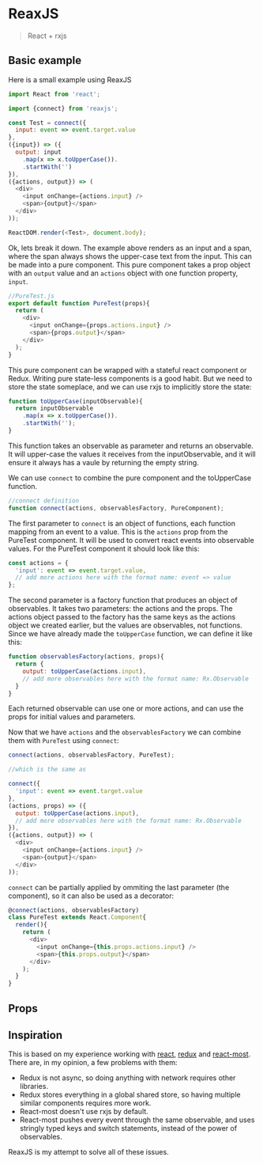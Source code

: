 # ReaxJS

> React + rxjs

## Basic example

Here is a small example using ReaxJS

```js
import React from 'react';

import {connect} from 'reaxjs';

const Test = connect({
  input: event => event.target.value
},
({input}) => ({
  output: input
    .map(x => x.toUpperCase()).
    .startWith('')
}),
({actions, output}) => (
  <div>
    <input onChange={actions.input} />
    <span>{output}</span>
  </div>
));

ReactDOM.render(<Test>, document.body);
```

Ok, lets break it down. The example above renders as an input and a span, where the span always shows the upper-case text from the input. This can be made into a pure component. This pure component takes a prop object with an `output` value and an `actions` object with one function property, `input`.

```js
//PureTest.js
export default function PureTest(props){
  return (
    <div>
      <input onChange={props.actions.input} />
      <span>{props.output}</span>
    </div>
  );
}
```

This pure component can be wrapped with a stateful react component or Redux. Writing pure state-less components is a good habit. But we need to store the state someplace, and we can use rxjs to implicitly store the state:

```js
function toUpperCase(inputObservable){
  return inputObservable
    .map(x => x.toUpperCase()).
    .startWith('');
}
```

This function takes an observable as parameter and returns an observable. It will upper-case the values it receives from the inputObservable, and it will ensure it always has a vaule by returning the empty string.

We can use `connect` to combine the pure component and the toUpperCase function.

```js
//connect definition
function connect(actions, observablesFactory, PureComponent);
```

The first parameter to `connect` is an object of functions, each function mapping from an event to a value. This is the `actions` prop from the PureTest component. It will be used to convert react events into observable values. For the PureTest component it should look like this:

```js
const actions = {
  'input': event => event.target.value,
  // add more actions here with the format name: event => value
};
```

The second parameter is a factory function that produces an object of observables. It takes two parameters: the actions and the props. The actions object passed to the factory has the same keys as the actions object we created earlier, but the values are observables, not functions. Since we have already made the `toUpperCase` function, we can define it like this:

```js
function observablesFactory(actions, props){
  return {
    output: toUpperCase(actions.input),
    // add more observables here with the format name: Rx.Observable
  }
}
```

Each returned observable can use one or more actions, and can use the props for initial values and parameters.

Now that we have `actions` and the `observablesFactory` we can combine them with `PureTest` using `connect`:

```js
connect(actions, observablesFactory, PureTest);

//which is the same as

connect({
  'input': event => event.target.value
},
(actions, props) => ({
  output: toUpperCase(actions.input),
  // add more observables here with the format name: Rx.Observable
}),
({actions, output}) => (
  <div>
    <input onChange={actions.input} />
    <span>{output}</span>
  </div>
));
```

`connect` can be partially applied by ommiting the last parameter (the component), so it can also be used as a decorator:

```js
@connect(actions, observablesFactory)
class PureTest extends React.Component{
  render(){
    return (
      <div>
        <input onChange={this.props.actions.input} />
        <span>{this.props.output}</span>
      </div>
    );
  }
}
```

## Props



## Inspiration

This is based on my experience working with [react](https://facebook.github.io/react), [redux](https://github.com/reactjs/redux) and [react-most](https://github.com/jcouyang/react-most). There are, in my opinion, a few problems with them:

* Redux is not async, so doing anything with network requires other libraries.
* Redux stores everything in a global shared store, so having multiple similar components requires more work.
* React-most doesn't use rxjs by default.
* React-most pushes every event through the same observable, and uses stringly typed keys and switch statements, instead of the power of observables.

ReaxJS is my attempt to solve all of these issues.